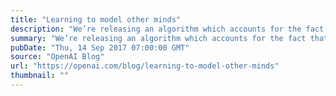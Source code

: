 ```yaml
---
title: "Learning to model other minds"
description: "We’re releasing an algorithm which accounts for the fact that other agents are learning too, and discovers self-interested yet collaborative strategies like tit-for-tat in the iterated prisoner’s dilemma. This algorithm, Learning with Opponent-Learning Awareness (LOLA), is a small step towards agents that model other minds."
summary: "We’re releasing an algorithm which accounts for the fact that other agents are learning too, and discovers self-interested yet collaborative strategies like tit-for-tat in the iterated prisoner’s dilemma. This algorithm, Learning with Opponent-Learning Awareness (LOLA), is a small step towards agents that model other minds."
pubDate: "Thu, 14 Sep 2017 07:00:00 GMT"
source: "OpenAI Blog"
url: "https://openai.com/blog/learning-to-model-other-minds"
thumbnail: ""
---
```


